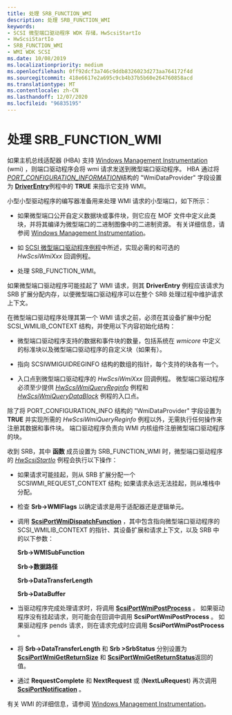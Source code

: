 ```yaml
---
title: 处理 SRB_FUNCTION_WMI
description: 处理 SRB_FUNCTION_WMI
keywords:
- SCSI 微型端口驱动程序 WDK 存储，HwScsiStartIo
- HwScsiStartIo
- SRB_FUNCTION_WMI
- WMI WDK SCSI
ms.date: 10/08/2019
ms.localizationpriority: medium
ms.openlocfilehash: 0ff92dcf3a746c9ddb8326023d273aa764172f4d
ms.sourcegitcommit: 418e6617e2a695c9cb4b37b5b60e264760858acd
ms.translationtype: MT
ms.contentlocale: zh-CN
ms.lasthandoff: 12/07/2020
ms.locfileid: "96835195"
---
```

# <a name="handling-srb_function_wmi"></a>处理 SRB_FUNCTION_WMI

如果主机总线适配器 (HBA) 支持 [Windows Management Instrumentation](../kernel/implementing-wmi.md) (wmi) ，则端口驱动程序会将 wmi 请求发送到微型端口驱动程序。 HBA 通过将 [*PORT_CONFIGURATION_INFORMATION*](/windows-hardware/drivers/ddi/srb/ns-srb-_port_configuration_information)结构的 "WmiDataProvider" 字段设置为 [**DriverEntry**](driverentry-of-scsi-miniport-driver.md)例程中的 **TRUE** 来指示它支持 WMI。

小型小型驱动程序的编写器准备用来处理 WMI 请求的小型端口，如下所示：

- 如果微型端口公开自定义数据块或事件块，则它应在 MOF 文件中定义此类块，并将其编译为微型端口的二进制图像中的二进制资源。 有关详细信息，请参阅 [Windows Management Instrumentation](../kernel/implementing-wmi.md)。

- 如 [SCSI 微型端口驱动程序例程](scsi-miniport-driver-routines.md)中所述，实现必需的和可选的 *HwScsiWmiXxx* 回调例程。

- 处理 SRB_FUNCTION_WMI。

如果微型端口驱动程序可能挂起了 WMI 请求，则其 **DriverEntry** 例程应该请求为 SRB 扩展分配内存，以便微型端口驱动程序可以在整个 SRB 处理过程中维护请求上下文。

在微型端口驱动程序处理其第一个 WMI 请求之前，必须在其设备扩展中分配 SCSI_WMILIB_CONTEXT 结构，并使用以下内容初始化结构：

- 微型端口驱动程序支持的数据和事件块的数量，包括系统在 *wmicore* 中定义的标准块以及微型端口驱动程序的自定义块（如果有）。

- 指向 SCSIWMIGUIDREGINFO 结构的数组的指针，每个支持的块各有一个。

- 入口点到微型端口驱动程序的 *HwScsiWmiXxx* 回调例程。 微型端口驱动程序必须至少提供 [*HwScsiWmiQueryReginfo*](/windows-hardware/drivers/ddi/scsiwmi/nc-scsiwmi-pscsiwmi_query_reginfo) 例程和 [*HwScsiWmiQueryDataBlock*](/windows-hardware/drivers/ddi/scsiwmi/nc-scsiwmi-pscsiwmi_query_datablock) 例程的入口点。

除了将 PORT_CONFIGURATION_INFO 结构的 "WmiDataProvider" 字段设置为 **TRUE** 并实现所需的 *HwScsiWmiQueryReginfo* 例程以外，无需执行任何操作来注册其数据和事件块。 端口驱动程序负责向 WMI 内核组件注册微型端口驱动程序的块。

收到 SRB，其中 **函数** 成员设置为 SRB_FUNCTION_WMI 时，微型端口驱动程序的 [*HwScsiStartIo*](/previous-versions/windows/hardware/drivers/ff557323(v=vs.85)) 例程会执行以下操作：

- 如果请求可能挂起，则从 SRB 扩展分配一个 SCSIWMI_REQUEST_CONTEXT 结构; 如果请求永远无法挂起，则从堆栈中分配。

- 检查 **Srb->WMIFlags** 以确定请求是用于适配器还是逻辑单元。

- 调用 [**ScsiPortWmiDispatchFunction**](/windows-hardware/drivers/ddi/scsiwmi/nf-scsiwmi-scsiportwmidispatchfunction) ，其中包含指向微型端口驱动程序的 SCSI_WMILIB_CONTEXT 的指针、其设备扩展和请求上下文，以及 SRB 中的以下参数：

    **Srb->WMISubFunction**

    **Srb->数据路径**

    **Srb->DataTransferLength**

    **Srb->DataBuffer**

- 当驱动程序完成处理请求时，将调用 [**ScsiPortWmiPostProcess**](/windows-hardware/drivers/ddi/scsiwmi/nf-scsiwmi-scsiportwmipostprocess) 。 如果驱动程序没有挂起请求，则可能会在回调中调用 **ScsiPortWmiPostProcess** 。 如果驱动程序 pends 请求，则在请求完成时应调用 **ScsiPortWmiPostProcess** 。

- 将 **Srb->DataTransferLength** 和 **Srb >SrbStatus** 分别设置为 [**ScsiPortWmiGetReturnSize**](/windows-hardware/drivers/ddi/scsiwmi/nf-scsiwmi-scsiportwmigetreturnsize) 和 [**ScsiPortWmiGetReturnStatus**](/windows-hardware/drivers/ddi/scsiwmi/nf-scsiwmi-scsiportwmigetreturnstatus)返回的值。

- 通过 **RequestComplete** 和 **NextRequest** 或 (**NextLuRequest**) 再次调用 [**ScsiPortNotification**](/windows-hardware/drivers/ddi/srb/nf-srb-scsiportnotification) 。

有关 WMI 的详细信息，请参阅 [Windows Management Instrumentation](../kernel/implementing-wmi.md)。
